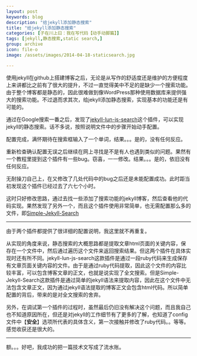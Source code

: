 ```yaml
---
layout: post
keywords: blog
description: "给jekyll添加静态搜索"
title: "给jekyll添加静态搜索"
categories: [子在川上曰：我在写代码【动手动脚篇】]
tags: [jekyll,静态搜索,static search,]
group: archive
icon: file-o
image: /assets/images/2014-04-18-staticsearch.jpg

---
```


使用jekyll在github上搭建博客之后，无论是从写作的舒适度还是维护的方便程度上来讲都比之前有了很大的提升，不过一直觉得美中不足的是缺少一个搜索功能。由于整个博客都是静态的，因此很难做到像WordPress那种使用数据库来提供强大的搜索功能。不过退而求其次，给jekyll添加静态搜索，实现基本的功能还是有可能的。

<!-- more -->

通过在Google搜索一番之后，发现了[jekyll-lun-js-search](https://github.com/slashdotdash/jekyll-lunr-js-search)这个插件，可以实现jekyll的静态搜索。话不多说，按照说明文件中的步骤开始动手配置。

配置完成，满怀期待在搜索框输入了一个单词，结果。。。是的，没有任何反应。

重新检查确认配置无误之后继续在网上寻找是不是有人也遇到类似的问题。果然有一个教程里提到这个插件有一些bug。窃喜，一一修改。结果。。。是的，依旧没有任何反应。

无耐操刀自己上，在又修改了几处代码中的bug之后还是未能配置成功。此时距当初发现这个插件已经过去了六七个小时。

这时只好修改思路，通过去找一些添加了搜索功能的jekyll博客，然后查看他的代码实现。果然发现了另外一个，而且这个插件使用非常简单，也无需配置那么多的文件，即[Simple-Jekyll-Search](https://github.com/christian-fei/Simple-Jekyll-Search)

-----

由于两个插件都提供了很详细的配置说明，我这里就不再重复。

从实现的角度来说，静态搜索的大概思路都是提取文章html页面的关键内容，保存在一个文件中，然后通过遍历这个文件来返回搜索结果。但这两个插件在具体实现时还有所不同。jekyll-lun-js-search这款插件是通过一段ruby代码来生成保存有文章页面关键内容的文件。由于是通过ruby代码提取，因此这个文件的内容比较丰富，可以包含博客文章的正文，也就是说实现了全文搜索。但是Simple-Jekyll-Search这款插件是通过简单的jekyll语法来提取内容，因此在这个文件中无法包含文章正文，因为通过jekyll语法提取的博客正文会包含html代码。所以简单配置的背后，带来的是对全文搜索的舍弃。

另外，在调试第一个插件的过程时，虽然最后仍旧没有解决这个问题，而且我自己也不知道原因所在，但还是对jekyll的工作细节有了更多的了解，也知道了config文件中【**安全**】选项所代表的具体含义，第一次接触并修改了ruby代码。。等等。感觉收获还是很大的。

----

额。。。好吧，我成功的把一篇技术文写成了流水账。



